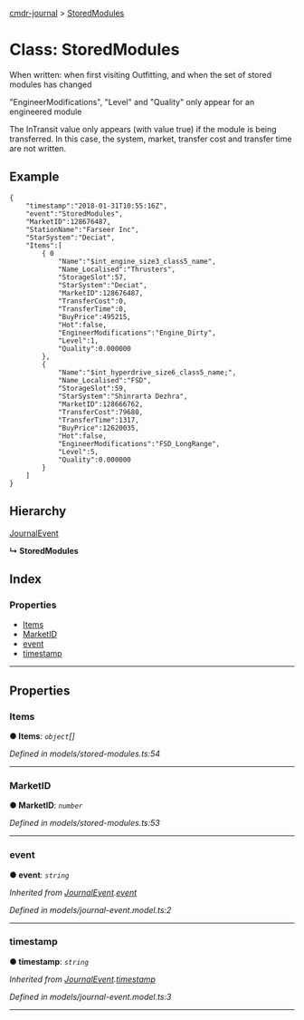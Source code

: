[cmdr-journal](../README.md) > [StoredModules](../classes/storedmodules.md)



# Class: StoredModules


When written: when first visiting Outfitting, and when the set of stored modules has changed

"EngineerModifications", "Level" and "Quality" only appear for an engineered module

The InTransit value only appears (with value true) if the module is being transferred. In this case, the system, market, transfer cost and transfer time are not written.

## Example

    {
        "timestamp":"2018-01-31T10:55:16Z",
        "event":"StoredModules",
        "MarketID":128676487,
        "StationName":"Farseer Inc",
        "StarSystem":"Deciat",
        "Items":[
            { 0
                "Name":"$int_engine_size3_class5_name",
                "Name_Localised":"Thrusters",
                "StorageSlot":57,
                "StarSystem":"Deciat",
                "MarketID":128676487,
                "TransferCost":0,
                "TransferTime":0,
                "BuyPrice":495215,
                "Hot":false,
                "EngineerModifications":"Engine_Dirty",
                "Level":1,
                "Quality":0.000000
            },
            {
                "Name":"$int_hyperdrive_size6_class5_name;",
                "Name_Localised":"FSD",
                "StorageSlot":59,
                "StarSystem":"Shinrarta Dezhra",
                "MarketID":128666762,
                "TransferCost":79680,
                "TransferTime":1317,
                "BuyPrice":12620035,
                "Hot":false,
                "EngineerModifications":"FSD_LongRange",
                "Level":5,
                "Quality":0.000000
            }
        ]
    }

## Hierarchy


 [JournalEvent](journalevent.md)

**↳ StoredModules**







## Index

### Properties

* [Items](storedmodules.md#items)
* [MarketID](storedmodules.md#marketid)
* [event](storedmodules.md#event)
* [timestamp](storedmodules.md#timestamp)



---
## Properties
<a id="items"></a>

###  Items

**●  Items**:  *`object`[]* 

*Defined in models/stored-modules.ts:54*





___

<a id="marketid"></a>

###  MarketID

**●  MarketID**:  *`number`* 

*Defined in models/stored-modules.ts:53*





___

<a id="event"></a>

###  event

**●  event**:  *`string`* 

*Inherited from [JournalEvent](journalevent.md).[event](journalevent.md#event)*

*Defined in models/journal-event.model.ts:2*





___

<a id="timestamp"></a>

###  timestamp

**●  timestamp**:  *`string`* 

*Inherited from [JournalEvent](journalevent.md).[timestamp](journalevent.md#timestamp)*

*Defined in models/journal-event.model.ts:3*





___


